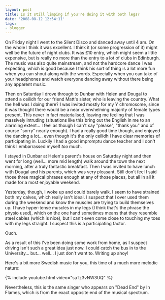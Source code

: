 ```yaml
---
layout: post
title: Is it still limping if you're doing it with both legs?
date: '2008-08-12 12:54:11'
tags:
- blogger
---
```


On Friday night I went to the Silent Disco and danced away until 4 am. On the whole I think it was excellent. I think it (or some progression of it) might well be the future of night clubs. It was £10 entry, which might seem a little expensive, but is really no more than the entry to a lot of clubs in Edinburgh. The music was also quite mainstream, and not the hardcore dance I was expecting, which is good because I think his sort of thing is a lot more fun when you can shout along with the words. Especially when you can take of your headphones and watch everyone dancing away without there being any apparent music.

<!-- More -->

Then on Saturday I drove through to Dunbar with Helen and Dougal to attend a ceilidh for our friend Matt's sister, who is leaving the country. What the hell was I doing there? I was invited mostly for my Y chromosome, since it was thought there would be a near overwhelming majority of female types present. This never in fact materialised, leaving me feeling that I was massively intruding (situations like this bring out the English in me to an alarming extent... I feel as though I can't say "please", "thank you" and of course "sorry" nearly enough). I had a really good time though, and enjoyed the dancing a lot... even though it's the only ceilidh I have clear memories of participating in. Luckily I had a good impromptu dance teacher and I don't think I embarrassed myself _too_ much.  

I stayed in Dunbar at Helen's parent's house on Saturday night and then went for long (well... more mid length) walk around the town the next morning, after a truly fantastic breakfast. Then I was invited to have lunch with Dougal and his parents, which was very pleasant. Still don't feel I said those three magical phrases enough at any of those places, but all in all it made for a most enjoyable weekend.  

Yesterday, though, I woke up and could barely walk. I seem to have strained both my calves, which really isn't ideal. I suspect that I over used them during the weekend and know the muscles are trying to build themselves up. I have hyper-tense muscles in my legs (I think that's the phrase the physio used), which on the one hand sometimes means that they resemble steel cables (which is nice), but I can't even come close to touching my toes with my legs straight. I suspect this is a participating factor.  

Ouch.  

As a result of this I've been doing some work from home, as I suspect driving isn't such a great idea just now. I could catch the bus in to the University... but... well... I just don't want to. Writing up ahoy!  

Here's a bit more Swedish music for you, this time of a much more melodic nature:  

{% include youtube.html video="saTz3vNW3UQ" %}

Nevertheless, this is the same singer who appears on "Dead End" by In Flames, which is from the exact opposite end of the musical spectrum.
